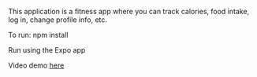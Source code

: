 This application is a fitness app where you can track calories, food intake, log in, change profile info, etc.

To run:
npm install

Run using the Expo app

Video demo [here](https://vimeo.com/760923572)
